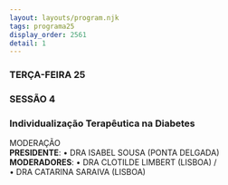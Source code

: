 ```yaml
---
layout: layouts/program.njk
tags: programa25
display_order: 2561
detail: 1
---
```

### TERÇA-FEIRA 25    
### SESSÃO 4
### Individualização Terapêutica na Diabetes  

MODERAÇÃO  
**PRESIDENTE**: • DRA ISABEL SOUSA (PONTA DELGADA)   
**MODERADORES**: • DRA CLOTILDE LIMBERT (LISBOA) /  
• DRA CATARINA SARAIVA (LISBOA)
